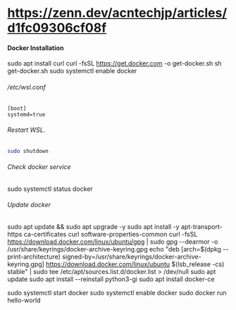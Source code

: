 # https://zenn.dev/acntechjp/articles/d1fc09306cf08f

#### Docker Installation
sudo apt install curl
curl -fsSL https://get.docker.com -o get-docker.sh
sh get-docker.sh
sudo systemctl enable docker

###### /etc/wsl.conf
```
[boot]
systemd=true
```

###### Restart WSL.
``` bash
sudo shutdown
```

###### Check docker service
sudo systemctl status docker

###### Update docker
sudo apt update && sudo apt upgrade -y
sudo apt install -y apt-transport-https ca-certificates curl software-properties-common
curl -fsSL https://download.docker.com/linux/ubuntu/gpg | sudo gpg --dearmor -o /usr/share/keyrings/docker-archive-keyring.gpg
echo "deb [arch=$(dpkg --print-architecture) signed-by=/usr/share/keyrings/docker-archive-keyring.gpg] https://download.docker.com/linux/ubuntu $(lsb_release -cs) stable" | sudo tee /etc/apt/sources.list.d/docker.list > /dev/null
sudo apt update
sudo apt install --reinstall python3-gi
sudo apt install docker-ce

sudo systemctl start docker
sudo systemctl enable docker
sudo docker run hello-world
